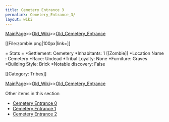 ```yaml
---
title: Cemetery Entrance 3
permalink: Cemetery_Entrance_3/
layout: wiki
---
```


[MainPage](/keeperrl_wiki/ "wikilink")>>[Old_Wiki](/keeperrl_wiki/Old_Wiki "wikilink")>>[Old_Cemetery_Entrance](/keeperrl_wiki/Old_Cemetery_Entrance "wikilink")

[[File:zombie.png|100px|link=]]

= Stats =
*Settlement: Cemetery 
*Inhabitants: 1 [[Zombie]]
*Location Name : Cemetery 
*Race: Undead 
*Tribal Loyalty: None
*Furniture: Graves  
*Building Style: Brick 
*Notable discovery: False

[[Category: Tribes]]

[MainPage](/keeperrl_wiki/ "wikilink")>>[Old_Wiki](/keeperrl_wiki/Old_Wiki "wikilink")>>[Old_Cemetery_Entrance](/keeperrl_wiki/Old_Cemetery_Entrance "wikilink")

Other items in this section
-    [Cemetery Entrance 0](/keeperrl_wiki/Cemetery_Entrance_0 "wikilink")
-    [Cemetery Entrance 1](/keeperrl_wiki/Cemetery_Entrance_1 "wikilink")
-    [Cemetery Entrance 2](/keeperrl_wiki/Cemetery_Entrance_2 "wikilink")
